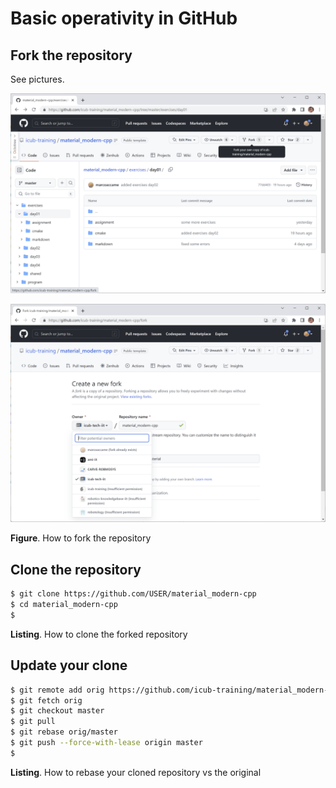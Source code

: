 



# Basic operativity in GitHub 



## Fork the repository

See pictures.



![](./res/github-fork.png)

![](./res/github-fork-2.png)

**Figure**. How to fork the repository



## Clone the repository

```bash
$ git clone https://github.com/USER/material_modern-cpp
$ cd material_modern-cpp
$
```

**Listing**. How to clone the forked repository



## Update your clone

```bash
$ git remote add orig https://github.com/icub-training/material_modern-cpp
$ git fetch orig
$ git checkout master
$ git pull
$ git rebase orig/master
$ git push --force-with-lease origin master
$
```

**Listing**. How to rebase your cloned repository vs the original



 